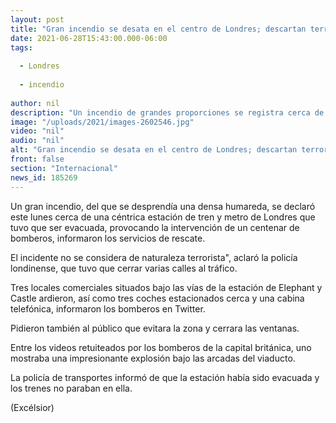 ```yaml
---
layout: post
title: "Gran incendio se desata en el centro de Londres; descartan terrorismo"
date: 2021-06-28T15:43:00.000-06:00
tags:
  
  - Londres
  
  - incendio
  
author: nil
description: "Un incendio de grandes proporciones se registra cerca de una céntrica estación de tren y metro de Londres; los bomberos ya trabajan en la zona y hasta ahora no se reportan personas afectadas"
image: "/uploads/2021/images-2602546.jpg"
video: "nil"
audio: "nil"
alt: "Gran incendio se desata en el centro de Londres; descartan terrorismo"
front: false
section: "Internacional"
news_id: 185269
---
```


Un gran incendio, del que se desprendía una densa humareda, se declaró este lunes cerca de una céntrica estación de tren y metro de Londres que tuvo que ser evacuada, provocando la intervención de un centenar de bomberos, informaron los servicios de rescate.

El incidente no se considera de naturaleza terrorista", aclaró la policía londinense, que tuvo que cerrar varias calles al tráfico.

Tres locales comerciales situados bajo las vías de la estación de Elephant y Castle ardieron, así como tres coches estacionados cerca y una cabina telefónica, informaron los bomberos en Twitter.

Pidieron también al público que evitara la zona y cerrara las ventanas.

Entre los videos retuiteados por los bomberos de la capital británica, uno mostraba una impresionante explosión bajo las arcadas del viaducto.

La policía de transportes informó de que la estación había sido evacuada y los trenes no paraban en ella.

(Excélsior)